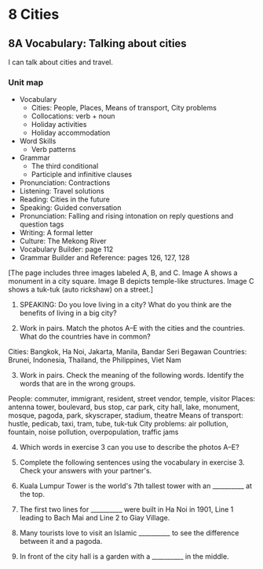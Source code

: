 # 8 Cities

## 8A Vocabulary: Talking about cities
I can talk about cities and travel.

### Unit map
- Vocabulary
  - Cities: People, Places, Means of transport, City problems
  - Collocations: verb + noun
  - Holiday activities
  - Holiday accommodation
- Word Skills
  - Verb patterns
- Grammar
  - The third conditional
  - Participle and infinitive clauses
- Pronunciation: Contractions
- Listening: Travel solutions
- Reading: Cities in the future
- Speaking: Guided conversation
- Pronunciation: Falling and rising intonation on reply questions and question tags
- Writing: A formal letter
- Culture: The Mekong River
- Vocabulary Builder: page 112
- Grammar Builder and Reference: pages 126, 127, 128

[The page includes three images labeled A, B, and C. Image A shows a monument in a city square. Image B depicts temple-like structures. Image C shows a tuk-tuk (auto rickshaw) on a street.]

1. SPEAKING: Do you love living in a city? What do you think are the benefits of living in a big city?

2. Work in pairs. Match the photos A–E with the cities and the countries. What do the countries have in common?

Cities: Bangkok, Ha Noi, Jakarta, Manila, Bandar Seri Begawan
Countries: Brunei, Indonesia, Thailand, the Philippines, Viet Nam

3. Work in pairs. Check the meaning of the following words. Identify the words that are in the wrong groups.

People: commuter, immigrant, resident, street vendor, temple, visitor
Places: antenna tower, boulevard, bus stop, car park, city hall, lake, monument, mosque, pagoda, park, skyscraper, stadium, theatre
Means of transport: hustle, pedicab, taxi, tram, tube, tuk-tuk
City problems: air pollution, fountain, noise pollution, overpopulation, traffic jams

4. Which words in exercise 3 can you use to describe the photos A–E?

5. Complete the following sentences using the vocabulary in exercise 3. Check your answers with your partner's.

1. Kuala Lumpur Tower is the world's 7th tallest tower with an __________ at the top.
2. The first two lines for __________ were built in Ha Noi in 1901, Line 1 leading to Bach Mai and Line 2 to Giay Village.
3. Many tourists love to visit an Islamic __________ to see the difference between it and a pagoda.
4. In front of the city hall is a garden with a __________ in the middle.